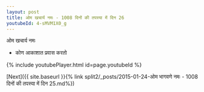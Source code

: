 ```yaml
---
layout: post
title: ओम खचार्य नमः - 1008 दिनों की तपस्या में दिन 26
youtubeId: 4-sMVM1X0_g
---
```

 
 
 ओम खचार्य नमः  
 
 -  कोण आकाशात प्रवास करतो 
 
  
 
  
 
 
 
 
 
 


{% include youtubePlayer.html id=page.youtubeId %}
 
[Next]({{ site.baseurl }}{% link  split2/_posts/2015-01-24-ओम भागवणे नमः - 1008 दिनों की तपस्या में दिन 25.md%})
 
